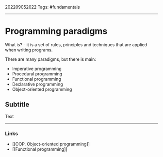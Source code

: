 202209052022
Tags: #fundamentals

--- 
# Programming paradigms
What is? - it is a set of rules, principles and techniques that are applied when writing programs.

There are many paradigms, but there is main:
- Imperative programming
- Procedural programming
- Functional programming
- Declarative programming
- Object-oriented programming

## Subtitle
Text

--- 
### Links
- [[OOP. Object-oriented programming]]
- [[Functional programming]]